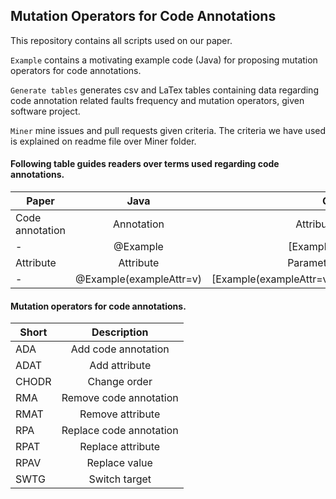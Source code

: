 ## Mutation Operators for Code Annotations
This repository contains all scripts used on our paper.

`Example` contains a motivating example code (Java) for proposing mutation operators for code annotations.

`Generate tables`
generates csv and LaTex tables containing data regarding code annotation related faults frequency and mutation operators, given software project.

`Miner`
mine issues and pull requests given criteria. The criteria we have used is explained on readme file over Miner folder.    

#### Following table guides readers over terms used regarding code annotations.

| Paper           | Java                    | C#                        |
| --------------- |:-----------------------:| -------------------------:|
| Code annotation | Annotation              | Attribute                 |
|      -          | @Example                | \[Example\]               |
| Attribute       | Attribute               | Parameter                 |
| -               | @Example(exampleAttr=v) | \[Example(exampleAttr=v)\]|


#### Mutation operators for code annotations.
| Short | Description             |
| ----- |:-----------------------:|
| ADA   | Add code annotation     |
| ADAT  | Add attribute           |
| CHODR | Change order            |
| RMA   | Remove code annotation  |
| RMAT  | Remove attribute        |
| RPA   | Replace code annotation |
| RPAT  | Replace attribute       |
| RPAV  | Replace value           |
| SWTG  | Switch target           |
